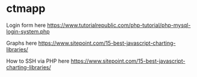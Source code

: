 # ctmapp

Login form here https://www.tutorialrepublic.com/php-tutorial/php-mysql-login-system.php 



Graphs here https://www.sitepoint.com/15-best-javascript-charting-libraries/ 


How to SSH via PHP here https://www.sitepoint.com/15-best-javascript-charting-libraries/ 
